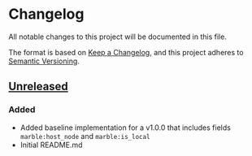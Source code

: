 # Changelog
All notable changes to this project will be documented in this file.

The format is based on [Keep a Changelog](https://keepachangelog.com/en/1.0.0/),
and this project adheres to [Semantic Versioning](https://semver.org/spec/v2.0.0.html).

## [Unreleased]

### Added
- Added baseline implementation for a v1.0.0 that includes fields `marble:host_node` and `marble:is_local`
- Initial README.md

[Unreleased]: <https://github.com/DACCS-Climate/marble-stac-extension/compare/v1.0.0...HEAD>
